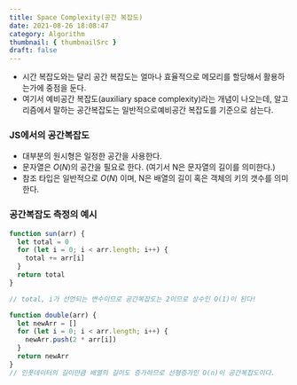 ```yaml
---
title: Space Complexity(공간 복잡도)
date: 2021-08-26 18:08:47
category: Algorithm
thumbnail: { thumbnailSrc }
draft: false
---
```


- 시간 복잡도와는 달리 공간 복잡도는 얼마나 효율적으로 메모리를 할당해서 활용하는가에 중점을 둔다.
- 여기서 예비공간 복잡도(auxiliary space complexity)라는 개념이 나오는데, 알고리즘에서 말하는 공간복잡도는 일반적으로예비공간 복잡도를 기준으로 삼는다.

### JS에서의 공간복잡도

- 대부분의 원시형은 일정한 공간을 사용한다.
- 문자열은 $O(N)$의 공간을 필요로 한다. (여기서 N은 문자열의 길이를 의미한다.)
- 참조 타입은 일반적으로 $O(N)$ 이며, N은 배열의 길이 혹은 객체의 키의 갯수를 의미한다.

### 공간복잡도 측정의 예시

```jsx
function sun(arr) {
  let total = 0
  for (let i = 0; i < arr.length; i++) {
    total += arr[i]
  }
  return total
}

// total, i가 선언되는 변수이므로 공간복잡도는 2이므로 상수인 O(1)이 된다!

function double(arr) {
  let newArr = []
  for (let i = 0; i < arr.length; i++) {
    newArr.push(2 * arr[i])
  }
  return newArr
}
// 인풋데이터의 길이만큼 배열의 길이도 증가하므로 선형증가인 O(n)이 공간복잡도이다.
```
